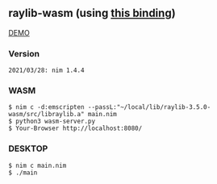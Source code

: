 ## raylib-wasm (using [this binding](https://github.com/doccaico/raylib-nim))
[DEMO](https://doccaico.github.io/playthings/nim/raylib-wasm/)
### Version
```
2021/03/28: nim 1.4.4
```
### WASM
```
$ nim c -d:emscripten --passL:"~/local/lib/raylib-3.5.0-wasm/src/libraylib.a" main.nim
$ python3 wasm-server.py
$ Your-Browser http://localhost:8080/
```
### DESKTOP
```
$ nim c main.nim
$ ./main
```
